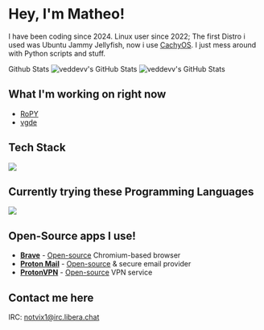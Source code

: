 # Hey, I'm Matheo!
I have been coding since 2024.
Linux user since 2022; The first Distro i used was Ubuntu Jammy Jellyfish, now i use [CachyOS](https://cachyos.org/).
I just mess around with Python scripts and stuff.

Github Stats
<img src="https://github-readme-stats.vercel.app/api?username=veddevv&theme=dark&show_icons=true&hide_border=true&count_private=true" alt="veddevv's GitHub Stats" />
<img src="https://github-readme-stats.vercel.app/api/top-langs/?username=veddevv&theme=dark&show_icons=true&hide_border=true&layout=compact" alt="veddevv's GitHub Stats" />

## What I'm working on right now
- [RoPY](https://github.com/veddevv/RoPY)
- [vgde](https://github.com/veddevv/vgde)

## Tech Stack
[![](https://skillicons.dev/icons?i=python,javascript,html,css,md,git,github,stackoverflow,linux,pycharm,webstorm,clion,idea,vim&theme=dark&perline=10)](https://skillicons.dev)

## Currently trying these Programming Languages
[![](https://skillicons.dev/icons?i=cpp,java&theme=dark&perline=10)](https://skillicons.dev)

## Open-Source apps I use!
* [**Brave**](https://brave.com/) - [Open-source](https://github.com/brave/brave-browser) Chromium-based browser
* [**Proton Mail**](https://proton.me/mail/) - [Open-source](https://github.com/ProtonMail) & secure email provider
* [**ProtonVPN**](https://protonvpn.com/) - [Open-source](https://github.com/ProtonVPN/) VPN service

## Contact me here
IRC: notvix1@irc.libera.chat
